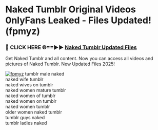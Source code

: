 # Naked Tumblr Original Videos 0nlyFans Leaked - Files Updated! (fpmyz)

<h3>🔴 CLICK HERE 🌐==►► <a href="https://tinyurl.com/up5wt9bj" rel="nofollow">Naked Tumblr Updated Files</a></h3>

Get Naked Tumblr and all content. Now you can access all videos and pictures of Naked Tumblr. New Updated Files 2025!

[![fpmyz](https://i.imgur.com/ABiUzMV.gif)](https://tinyurl.com/up5wt9bj)
tumblr male naked<br>
naked wife tumblr<br>
naked wives on tumblr<br>
naked women mature tumblr<br>
naked women of tumblr<br>
naked women on tumblr<br>
naked women tumblr<br>
older women naked tumblr<br>
tumblr guys naked<br>
tumblr ladies naked